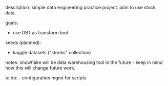 
description:
simple data engineering practice project. plan to use stock data.

goals:
- use DBT as transform tool

seeds (planned):
- kaggle datasets ("stonks" collection)

notes:
snowflake will be data warehousing tool in the future
    - keep in mind how this will change future work.

to do:
    - configuration mgmt for scripts 